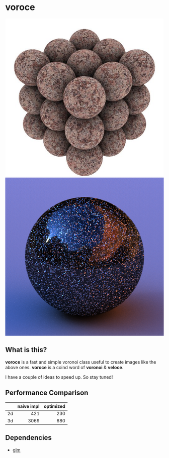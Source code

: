 # voroce
<img src="img/stone.jpg" alt="stone" title="stone" width="512"><img src="img/flake.png" alt="flake" title="flake" width="512">

## What is this?
**voroce** is a fast and simple voronoi class useful to create images like the above ones.
**voroce** is a coind word of **voronoi** & **veloce**.

I have a couple of ideas to speed up. So stay tuned!

## Performance Comparison

|      |  naive impl |  optimized |
| ---- | ----------: | ---------: |
|  2d  |         421 |        230 |
|  3d  |        3069 |        680 |

## Dependencies
* [glm](https://github.com/g-truc/glm)
